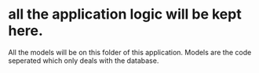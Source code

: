 # all the application logic will be kept here.


All the models will be on this folder of this application.
Models are the code seperated which only deals with the database.
